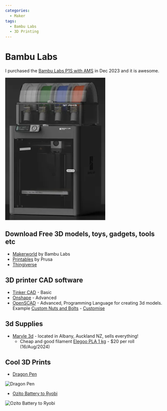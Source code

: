 ```yaml
---
categories:
  - Maker
tags:
  - Bambu Labs
  - 3D Printing
---
```


# Bambu Labs

I purchased the [Bambu Labs P1S with AMS](https://store.bambulab.com/en-nz/products/p1s?variant=40881736188019) in Dec 2023 and it is awesome.

![Bambu Labs P1S with AMS](/assets/posts/2024/BambuLabsP1S.png)

## Download Free 3D models, toys, gadgets, tools etc

* [Makerworld](https://makerworld.com/en) by Bambu Labs
* [Printables](https://www.printables.com/model) by Prusa
* [Thingiverse](https://www.thingiverse.com/)

## 3D printer CAD software

* [Tinker CAD](https://www.tinkercad.com/dashboard) - Basic
* [Onshape](https://www.onshape.com/) - Advanced
* [OpenSCAD](https://openscad.org/) - Advanced, Programming Language for creating 3d models. Example [Custom Nuts and Bolts](https://makerworld.com/en/models/55381?from=search#profileId-92739) - [Customise](https://makerworld.com/en/makerlab/parametricModelMaker?designId=55381&exp=1723675326&from=model_page&key=ace1ef1f0748c342b66e3187a6925cdc&modelName=Nut_Job.scad&scadUrl=https%3A%2F%2Fmakerworld.bblmw.com%2Fmakerworld%2Fmodel%2FUS79a079d21d2c51%2Fmsfile%2F2023-11-03_1fca686dcef6a.scad%3Fat%3D1723675026&uid=1903861366&unikey=ac1c5fb9-4e3f-422d-ad10-ef96cc2f5312)

## 3d Supplies

* [Marvle 3d](https://marvle3d.co.nz/) - located in Albany, Auckland NZ, sells everything! 
  * Cheap and good filament [Elegoo PLA 1 kg](https://marvle3d.co.nz/pla-/2508-2499--promo-elegoo-pla-filament-175mm-colored-1kgroll-8605042605972.html#/5-colors-grey) - $20 per roll (16/Aug/2024)

## Cool 3D Prints

* [Dragon Pen](https://makerworld.com/en/models/129985?from=search#profileId-140982)

![Dragon Pen](https://makerworld.bblmw.com/makerworld/draft/447259/2024-01-14_32912a7a11a96.jpg?image_process=format,webp)

* [Ozito Battery to Ryobi](https://www.printables.com/model/200302-ozito-battery-to-ryobi-skin)

![Ozito Battery to Ryobi](https://media.printables.com/media/prints/200302/images/1845753_002ca85c-c03c-4cad-b851-8e1ae8d6a9c8/thumbs/inside/1600x1200/jpg/20-2.webp)
